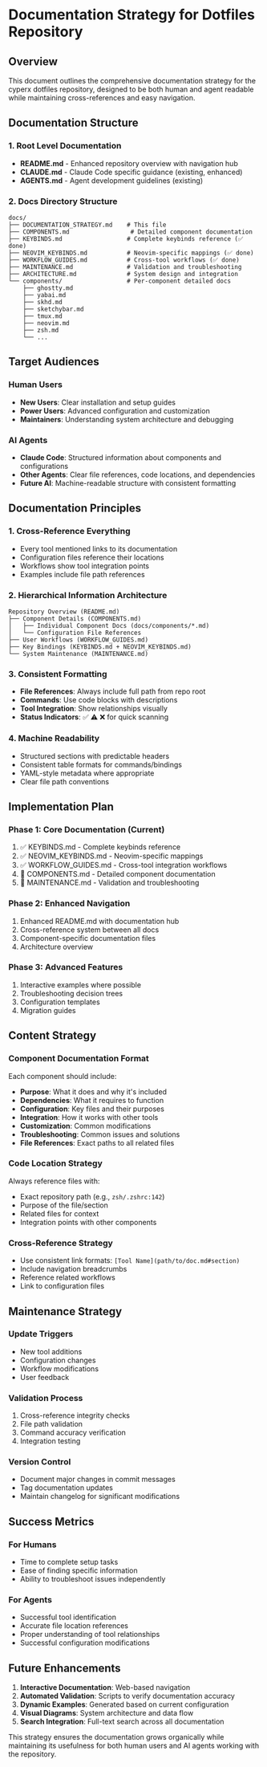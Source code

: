# Documentation Strategy for Dotfiles Repository

## Overview

This document outlines the comprehensive documentation strategy for the cyperx dotfiles repository, designed to be both human and agent readable while maintaining cross-references and easy navigation.

## Documentation Structure

### 1. Root Level Documentation
- **README.md** - Enhanced repository overview with navigation hub
- **CLAUDE.md** - Claude Code specific guidance (existing, enhanced)
- **AGENTS.md** - Agent development guidelines (existing)

### 2. Docs Directory Structure
```
docs/
├── DOCUMENTATION_STRATEGY.md    # This file
├── COMPONENTS.md                 # Detailed component documentation
├── KEYBINDS.md                  # Complete keybinds reference (✅ done)
├── NEOVIM_KEYBINDS.md           # Neovim-specific mappings (✅ done)
├── WORKFLOW_GUIDES.md           # Cross-tool workflows (✅ done)
├── MAINTENANCE.md               # Validation and troubleshooting
├── ARCHITECTURE.md              # System design and integration
└── components/                  # Per-component detailed docs
    ├── ghostty.md
    ├── yabai.md
    ├── skhd.md
    ├── sketchybar.md
    ├── tmux.md
    ├── neovim.md
    ├── zsh.md
    └── ...
```

## Target Audiences

### Human Users
- **New Users**: Clear installation and setup guides
- **Power Users**: Advanced configuration and customization
- **Maintainers**: Understanding system architecture and debugging

### AI Agents
- **Claude Code**: Structured information about components and configurations
- **Other Agents**: Clear file references, code locations, and dependencies
- **Future AI**: Machine-readable structure with consistent formatting

## Documentation Principles

### 1. Cross-Reference Everything
- Every tool mentioned links to its documentation
- Configuration files reference their locations
- Workflows show tool integration points
- Examples include file path references

### 2. Hierarchical Information Architecture
```
Repository Overview (README.md)
├── Component Details (COMPONENTS.md)
│   ├── Individual Component Docs (docs/components/*.md)
│   └── Configuration File References
├── User Workflows (WORKFLOW_GUIDES.md)
├── Key Bindings (KEYBINDS.md + NEOVIM_KEYBINDS.md)
└── System Maintenance (MAINTENANCE.md)
```

### 3. Consistent Formatting
- **File References**: Always include full path from repo root
- **Commands**: Use code blocks with descriptions
- **Tool Integration**: Show relationships visually
- **Status Indicators**: ✅ ⚠️ ❌ for quick scanning

### 4. Machine Readability
- Structured sections with predictable headers
- Consistent table formats for commands/bindings
- YAML-style metadata where appropriate
- Clear file path conventions

## Implementation Plan

### Phase 1: Core Documentation (Current)
1. ✅ KEYBINDS.md - Complete keybinds reference
2. ✅ NEOVIM_KEYBINDS.md - Neovim-specific mappings
3. ✅ WORKFLOW_GUIDES.md - Cross-tool integration workflows
4. 🔄 COMPONENTS.md - Detailed component documentation
5. 🔄 MAINTENANCE.md - Validation and troubleshooting

### Phase 2: Enhanced Navigation
1. Enhanced README.md with documentation hub
2. Cross-reference system between all docs
3. Component-specific documentation files
4. Architecture overview

### Phase 3: Advanced Features
1. Interactive examples where possible
2. Troubleshooting decision trees
3. Configuration templates
4. Migration guides

## Content Strategy

### Component Documentation Format
Each component should include:
- **Purpose**: What it does and why it's included
- **Dependencies**: What it requires to function
- **Configuration**: Key files and their purposes
- **Integration**: How it works with other tools
- **Customization**: Common modifications
- **Troubleshooting**: Common issues and solutions
- **File References**: Exact paths to all related files

### Code Location Strategy
Always reference files with:
- Exact repository path (e.g., `zsh/.zshrc:142`)
- Purpose of the file/section
- Related files for context
- Integration points with other components

### Cross-Reference Strategy
- Use consistent link formats: `[Tool Name](path/to/doc.md#section)`
- Include navigation breadcrumbs
- Reference related workflows
- Link to configuration files

## Maintenance Strategy

### Update Triggers
- New tool additions
- Configuration changes
- Workflow modifications
- User feedback

### Validation Process
1. Cross-reference integrity checks
2. File path validation
3. Command accuracy verification
4. Integration testing

### Version Control
- Document major changes in commit messages
- Tag documentation updates
- Maintain changelog for significant modifications

## Success Metrics

### For Humans
- Time to complete setup tasks
- Ease of finding specific information
- Ability to troubleshoot issues independently

### For Agents
- Successful tool identification
- Accurate file location references
- Proper understanding of tool relationships
- Successful configuration modifications

## Future Enhancements

1. **Interactive Documentation**: Web-based navigation
2. **Automated Validation**: Scripts to verify documentation accuracy
3. **Dynamic Examples**: Generated based on current configuration
4. **Visual Diagrams**: System architecture and data flow
5. **Search Integration**: Full-text search across all documentation

This strategy ensures the documentation grows organically while maintaining its usefulness for both human users and AI agents working with the repository.